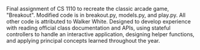 Final assignment of CS 1110 to recreate the classic arcade game, "Breakout". Modified code is in breakout.py, models.py, and play.py. All other code is attributed to Walker White.
Designed to develop experience with reading official class documentation and APIs, using stateful controllers to handle an interactive application, designing helper functions, and applying principal concepts learned throughout the year.
